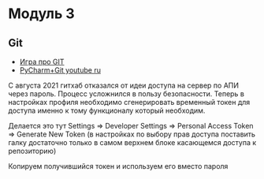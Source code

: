 # Модуль 3

## Git
+ [Игра про GIT](https://learngitbranching.js.org/?locale=ru_RU )
+ [PyCharm+Git youtube ru](https://www.youtube.com/watch?v=9VKKZNqzPcE)


С августа 2021 гитхаб отказался от идеи доступа на сервер по АПИ через пароль. Процесс усложнился в пользу безопасности. Теперь в настройках профиля необходимо сгенерировать временный токен для доступа именно к тому функционалу который необходим.

Делается это тут Settings  => Developer Settings => Personal Access Token => Generate New Token (в настройках по выбору прав доступа поставить галку достаточно только в самом верхнем блоке касающемся доступа к репозиторию)

Копируем получившийся токен и используем его вместо пароля
